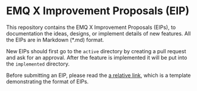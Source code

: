 # EMQ X Improvement Proposals (EIP)

This repository contains the EMQ X Improvement Proposals (EIPs), to documentation
the ideas, designs, or implement details of new features. All the EIPs are in
Markdown (*.md) format.

New EIPs should first go to the `active` directory by creating a pull request
and ask for an approval. After the feature is implemented it will be put into
the `implemented` directory.

Before submitting an EIP, please read the
[a relative link](active/0000-proposal-template.md), which is a template
demonstrating the format of EIPs.
